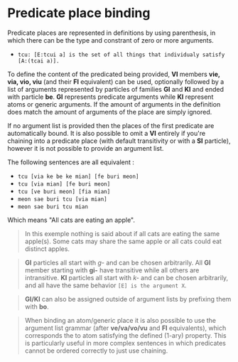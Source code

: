 # Predicate place binding

Predicate places are represented in definitions by using parenthesis, in which
there can be the type and constrant of zero or more arguments.

- `tcu: [E:tcui a] is the set of all things that individualy satisfy [A:(tcai
  a)].`

To define the content of the predicated being provided, __VI__ members __vie,
via, vio, viu__ (and their __FI__ equivalent) can be used, optionally followed
by a list of arguments represented by particles of families __GI__ and __KI__
and ended with particle __be__. __GI__ represents predicate arguments while
__KI__ represent atoms or generic arguments. If the amount of arguments in the
definition does match the amount of arguments of the place are simply ignored.

If no argument list is provided then the places of the first predicate are
automatically bound. It is also possible to omit a __VI__ entirely if you're
chaining into a predicate place (with default transitivity or with a __SI__
particle), however it is not possible to provide an argument list.

The following sentences are all equivalent :

- `tcu [via ke be ke mian] [fe buri meon] `
- `tcu [via mian] [fe buri meon]`
- `tcu [ve buri meon] [fia mian]`
- `meon sae buri tcu [via mian]`
- `meon sae buri tcu mian`

Which means "All cats are eating an apple".

> In this exemple nothing is said about if all cats are eating the same
> apple(s). Some cats may share the same apple or all cats could eat distinct
> apples.

> __GI__ particles all start with _g-_ and can be chosen arbitrarily. All __GI__
> member starting with __gi-__ have transitive while all others are
> intransitive. __KI__ particles all start with _k-_ and can be chosen
> arbitrarily, and all have the same behavior `[E] is the argument X`.

> __GI/KI__ can also be assigned outside of argument lists by prefixing them
> with __bo__.

> When binding an atom/generic place it is also possible to use the argument
> list grammar (after __ve/va/vo/vu__ and __FI__ equivalents), which corresponds
> the to atom satisfying the defined (1-ary) property. This is particularly
> useful in more complex sentences in which predicates cannot be ordered
> correctly to just use chaining.